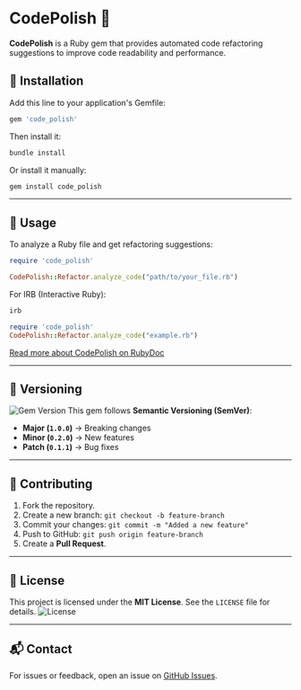 # CodePolish 🚀

**CodePolish** is a Ruby gem that provides automated code refactoring suggestions to improve code readability and performance.

## 📌 Installation

Add this line to your application's Gemfile:

```ruby
gem 'code_polish'
```

Then install it:

```sh
bundle install
```

Or install it manually:

```sh
gem install code_polish
```

---

## 📖 Usage

To analyze a Ruby file and get refactoring suggestions:

```ruby
require 'code_polish'

CodePolish::Refactor.analyze_code("path/to/your_file.rb")
```

For IRB (Interactive Ruby):

```sh
irb
```
```ruby
require 'code_polish'
CodePolish::Refactor.analyze_code("example.rb")
```

[Read more about CodePolish on RubyDoc](https://rubydoc.info/gems/code_polish)


---

## 🔖 Versioning

![Gem Version](https://badge.fury.io/rb/code_polish.svg)
This gem follows **Semantic Versioning (SemVer)**:
- **Major (`1.0.0`)** → Breaking changes
- **Minor (`0.2.0`)** → New features
- **Patch (`0.1.1`)** → Bug fixes

---

## 🤝 Contributing

1. Fork the repository.
2. Create a new branch: `git checkout -b feature-branch`
3. Commit your changes: `git commit -m "Added a new feature"`
4. Push to GitHub: `git push origin feature-branch`
5. Create a **Pull Request**.

---

## 📝 License

This project is licensed under the **MIT License**. See the `LICENSE` file for details.
![License](https://img.shields.io/badge/license-MIT-blue.svg)


---

## 📬 Contact

For issues or feedback, open an issue on [GitHub Issues](https://github.com/rahulkush1/code_polish/issues).

